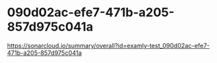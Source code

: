 # 090d02ac-efe7-471b-a205-857d975c041a
https://sonarcloud.io/summary/overall?id=examly-test_090d02ac-efe7-471b-a205-857d975c041a

